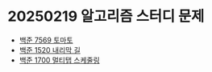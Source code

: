 # 20250219 알고리즘 스터디 문제

- [백준 7569 토마토](https://www.acmicpc.net/problem/7569)
- [백준 1520 내리막 길](https://www.acmicpc.net/problem/1520)
- [백준 1700 멀티탭 스케줄링](https://www.acmicpc.net/problem/1700)
